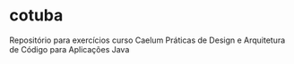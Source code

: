 # cotuba
Repositório para exercícios curso Caelum Práticas de Design e Arquitetura de Código para Aplicações Java
